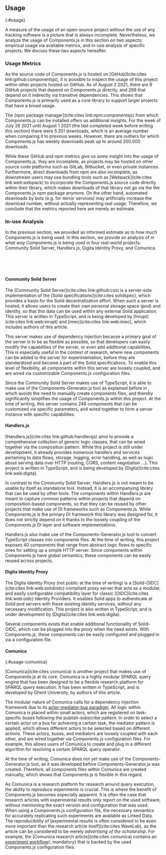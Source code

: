 ## Usage
{:#usage}

A measure of the usage of an open-source project without the use of any tracking software is a picture that is always incomplete.
Nevertheless, we analyze the usage of Components.js in this section on two aspects:
empirical usage via available metrics, and in-use analysis of specific projects.
We discuss these two aspects hereafter.

### Usage Metrics

As the source code of Components.js is hosted on [GitHub](cite:cites link:github:componentsjs),
it is possible to inspect the usage of this project within other projects hosted on GitHub.
As of August 2 2021, there are 9 GitHub projects that depend on Components.js directly, and 268 that depend on it indirectly via transitive dependencies.
This shows that Components.js is primarily used as a core library to support larger projects that have a broad usage.

The [npm package manager](cite:cites link:npm:componentsjs) from which Components.js can be installed offers us additional insights.
For the week of July 26 2021 until August 1 2021 (the last completed week before writing this section) there were 5.351 downloads, which is an average number when comparing it to previous weeks.
However, there are outliers for which Components.js has weekly downloads peak up to around 200.000 downloads.

While these GitHub and npm metrics give us _some_ insight into the usage of Components.js,
they are incomplete, as projects may be hosted on other source code platforms such as GitLab, Bitbucket, or even private instances.
Furthermore, direct downloads from npm are also incomplete, as downstream users may use bundling tools such as [Webpack](cite:cites link:web:webpack)
to incorporate the Components.js source code directly within their library, which makes downloads of that library not go via the the Components.js npm package anymore.
On the other hand, automated downloads by bots (e.g. for mirror services) may artificially increase the download number, without actually representing real usage.
Therefore, we conclude that the metrics reported here are merely an estimate.

### In-use Analysis

In the previous section, we provided an informed estimate as to _how much_ Components.js is being used.
In this section, we provide an analysis of _in what way_ Components.js is being used in four real-world projects:
Community Solid Server, Handlers.js, Digita Identity Proxy, and Comunica.

<div class="printonly" style="height: 50px;">&nbsp;</div>

#### Community Solid Server

The [Community Solid Server](cite:cites link:github:css)
is a server-side implementation of the [Solid specifications](cite:cites solidspec),
which provides a basis for the Solid decentralization effort.
When such a server is hosted, it allows users to create their own personal storage space (pod) and identity,
so that this data can be used within any external Solid application.
This server is written in TypeScript, and is being developed by [Inrupt](cite:cites link:web:inrupt) and [imec](cite:cites link:web:imec),
which includes authors of this article.

This server makes use of dependency injection because a primary goal of the server is to be as flexible as possible,
so that developers can easily modify the capabilities of the server, or even add additional capabilities.
This is especially useful in the context of research, where new components can be added to the server for experimentation,
before they are standardized and become a part of the Solid specifications.
To enable this level of flexibility, all components within this server are loosely coupled,
and are wired via customizable Components.js configuration files.

Since the Community Solid Server makes use of TypeScript, it is able to make use of the Components-Generator.js tool as explained before in [](#configs),
which avoids the need to manually create components files, and thereby significantly simplifies the usage of Components.js within this project.
At the time of writing, this server contains 246 components that can be customized via specific parameters, and wired together to form a server instance with specific capabilities.

#### Handlers.js

[Handlers.js](cite:cites link:github:handlersjs) aims to provide a comprehensive collection of generic logic classes,
that can be wired together via the composition pattern.
While this project is still under development, it already provides numerous handlers and services pertaining to
data flows, storage, logging, error handling, as well as logic about serving data over HTTP (routing, CORS, content negotiation ...).
This project is written in TypeScript, and is being developed by [Digita](cite:cites link:web:digita).

In contrast to the Community Solid Server, Handlers.js is not meant to be usable by itself as standalone tool.
Instead, it is an accompanying library that can be used by other tools.
The components within Handlers.js are meant to capture common patterns within projects that depend on composition-based components,
so that they can be reused by other projects that make use of DI frameworks such as Components.js.
While Components.js is the primary DI framework this library was designed for,
it does not strictly depend on it thanks to the loosely coupling of the Components.js DI layer and software implementations.

Handlers.js also make use of the Components-Generator.js tool to convert TypeScript classes into components files.
At the time of writing, this project exposes 40 components that range from abstract logic flows to specific ones for setting up a simple HTTP server.
Since components within Components.js have global semantics, these components can be easily reused across projects.

#### Digita Identity Proxy

The Digita Identity Proxy (not public at the time of writing) is a [Solid-OIDC](cite:cites link:web:solidoidc)-compliant proxy server
that acts as a modular, and easily configurable compatibility layer for classic [OIDC](cite:cites link:web:oidc) Identity Providers.
It enables Solid apps to authenticate at Solid pod servers with these existing identity services, without any necessary modification.
This project is also written in TypeScript, and is under development by [Digita](cite:cites link:web:digita).

Several components exists that enable additional functionality of Solid-OIDC,
which can be plugged into the proxy when the need exists.
With Components.js, these components can be easily configured and plugged in via a configuration file.

#### Comunica
{:#usage-comunica}

[Comunica](cite:cites comunica) is another project that makes use of Components.js at its core.
Comunica is a highly modular SPARQL query engine
that has been designed to be a flexible research platform for SPARQL query execution.
It has been written in TypeScript, and is developed by Ghent University, by authors of this article.

The modular nature of Comunica calls for a dependency injection framework due to its [actor-mediator-bus paradigm](https://comunica.dev/docs/modify/advanced/architecture_core/).
All logic within Comunica is placed within small actors,
which are registered on task-specific buses following the publish-subscribe pattern.
In order to select a certain actor on a bus for achieving a certain task,
the mediator pattern is applied, which allows different actors to be selected based on different actions.
These actors, buses, and mediators are loosely coupled with each other,
and are wired together via Components.js configuration files.
For example, this allows users of Comunica to create and plug in a different algorithm for resolving a certain SPARQL query operator.

At the time of writing, Comunica does not yet make use of the Components-Generator.js tool,
as it was developed before Components-Generator.js was created.
Therefore, all components files within Comunica are created manually,
which shows that Components.js is flexible in this regard.

As Comunica is a research platform for research around query execution,
the ability to _reproduce_ experiments is crucial.
This is where the benefit of Components.js becomes especially apparent.
It is often the case that research articles with experimental results only report on the used software,
without mentioning the exact version and configuration that was used.
When using a Components.js configuration file,
the necessary semantics for accurately replicating such experiments are available as Linked Data.
The reproducibility of [experimental results is often considered to be even more important than the research article itself](cite:cites WaveLab),
as the article can be considered to be merely _advertising of the scholarship_.
For example, the [Comunica research article](cite:cites comunica) contains an [experiment workflow](https://comunica.github.io/Article-ISWC2018-Resource/#evaluation-workflow){:.mandatory}
that is backed by the used Components.js configuration files.
